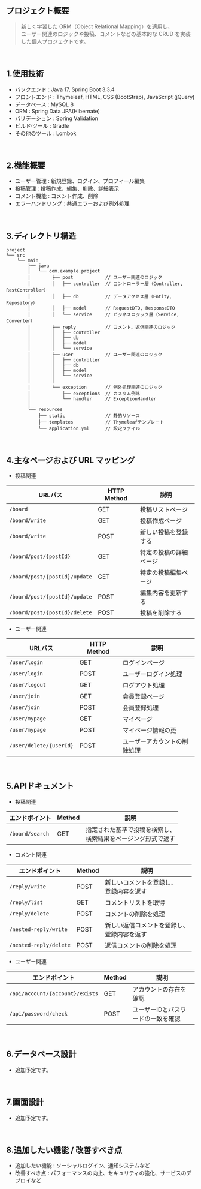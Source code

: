 ## プロジェクト概要
> 新しく学習した ORM（Object Relational Mapping）を適用し、 <br> ユーザー関連のロジックや投稿、コメントなどの基本的な CRUD を実装した個人プロジェクトです。
<br>

## 1.使用技術
 - バックエンド : Java 17, Spring Boot 3.3.4
 - フロントエンド : Thymeleaf, HTML, CSS (BootStrap), JavaScript (jQuery)
 - データベース : MySQL 8
 - ORM : Spring Data JPA(Hibernate)
 - バリデーション : Spring Validation
 - ビルド·ツール : Gradle
 - その他のツール : Lombok
<br>

## 2.機能概要
 - ユーザー管理 : 新規登録、ログイン、プロフィール編集
 - 投稿管理 : 投稿作成、編集、削除、詳細表示
 - コメント機能 : コメント作成、削除
 - エラーハンドリング : 共通エラーおよび例外処理
<br>

## 3.ディレクトリ構造
  
```main
project
└── src
    └── main
        ├── java
        │   └── com.example.project
        │        ├── post            // ユーザー関連のロジック
        │        │   ├── controller  // コントローラー層（Controller, RestController）
        │        │   ├── db          // データアクセス層（Entity, Repository）
        │        │   ├── model       // RequestDTO, ResponseDTO
        │        │   └── service     // ビジネスロジック層（Service, Converter）
        │        ├── reply           // コメント、返信関連のロジック
        │        │   ├── controller
        │        │   ├── db
        │        │   ├── model
        │        │   └── service
        │        ├── user            // ユーザー関連のロジック
        │        │   ├── controller
        │        │   ├── db
        │        │   ├── model
        │        │   └── service
        │        │
        │        └── exception       // 例外処理関連のロジック
        │            ├── exceptions  // カスタム例外
        │            └── handler     // ExceptionHandler
        │
        └── resources
            ├── static               // 静的リソース
            ├── templates            // Thymeleafテンプレート
            └── application.yml      // 設定ファイル
```
<br>

## 4.主なページおよび URL マッピング

 - 投稿関連

| URLパス                        | HTTP Method | 説明                   |
|-------------------------------|-------------|-----------------------|
| `/board`                      | GET         | 投稿リストページ          |
| `/board/write`                | GET         | 投稿作成ページ           |
| `/board/write`                | POST        | 新しい投稿を登録する       |
| `/board/post/{postId}`        | GET         | 特定の投稿の詳細ページ     |
| `/board/post/{postId}/update` | GET         | 特定の投稿編集ページ       |
| `/board/post/{postId}/update` | POST        | 編集内容を更新する        |
| `/board/post/{postId}/delete` | POST        | 投稿を削除する           |

 - ユーザー関連

| URLパス                        | HTTP Method | 説明                   |
|-------------------------------|-------------|-----------------------|
| `/user/login`                 | GET         | ログインページ           |
| `/user/login`                 | POST        | ユーザーログイン処理       |
| `/user/logout`                | GET         | ログアウト処理           |
| `/user/join`                  | GET         | 会員登録ページ           |
| `/user/join`                  | POST        | 会員登録処理             |
| `/user/mypage`                | GET         | マイページ              |
| `/user/mypage`                | POST        | マイページ情報の更        |
| `/user/delete/{userId}`       | POST        | ユーザーアカウントの削除処理 |
<br>

## 5.APIドキュメント
  
 - 投稿関連

| エンドポイント                   | Method      | 説明                   |
|-------------------------------|-------------|-----------------------|
| `/board/search`               | GET         | 指定された基準で投稿を検索し、<br>検索結果をページング形式で返す |

- コメント関連

| エンドポイント                   | Method      | 説明                   |
|------------------------------|-------------|-----------------------|
| `/reply/write`               | POST        | 新しいコメントを登録し、<br>登録内容を返す |
| `/reply/list`                | GET         | コメントリストを取得       |
| `/reply/delete`              | POST        | コメントの削除を処理       |
| `/nested-reply/write`        | POST        | 新しい返信コメントを登録し、<br>登録内容を返す |
| `/nested-reply/delete`       | POST        | 返信コメントの削除を処理       |

- ユーザー関連

| エンドポイント                      | Method      | 説明                   |
|---------------------------------|-------------|-----------------------|
| `/api/account/{account}/exists` | GET         | アカウントの存在を確認      |
| `/api/password/check`           | POST        | ユーザーIDとパスワードの一致を確認 |
<br>

## 6.データベース設計
 - 追加予定です。
<br>

## 7.画面設計
 - 追加予定です。
<br>

## 8.追加したい機能 / 改善すべき点
 - 追加したい機能 : ソーシャルログイン、通知システムなど
 - 改善すべき点 : パフォーマンスの向上、セキュリティの強化、サービスのデプロイなど
